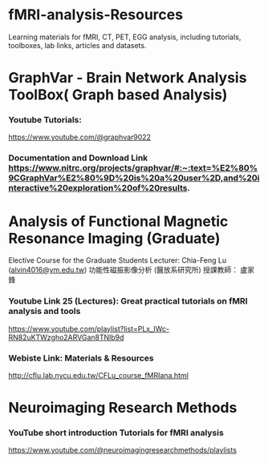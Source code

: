 # fMRI-analysis-Resources
Learning materials for fMRI, CT, PET, EGG analysis, including tutorials, toolboxes, lab links, articles and datasets.

# GraphVar - Brain Network Analysis ToolBox( Graph based Analysis)

### Youtube Tutorials: 
https://www.youtube.com/@graphvar9022

### Documentation and Download Link https://www.nitrc.org/projects/graphvar/#:~:text=%E2%80%9CGraphVar%E2%80%9D%20is%20a%20user%2D,and%20interactive%20exploration%20of%20results.



# Analysis of Functional Magnetic Resonance Imaging (Graduate)
 Elective Course for the Graduate Students
Lecturer: Chia-Feng Lu (alvin4016@ym.edu.tw)
功能性磁振影像分析 (醫放系研究所)
授課教師： 盧家鋒

### Youtube Link 25 (Lectures): Great practical tutorials on fMRI analysis and tools
https://www.youtube.com/playlist?list=PLx_IWc-RN82uKTWzgho2ARVGan8TNlb9d

### Webiste Link: Materials & Resources
http://cflu.lab.nycu.edu.tw/CFLu_course_fMRIana.html

# Neuroimaging Research Methods

### YouTube short introduction Tutorials for fMRI analysis
https://www.youtube.com/@neuroimagingresearchmethods/playlists
